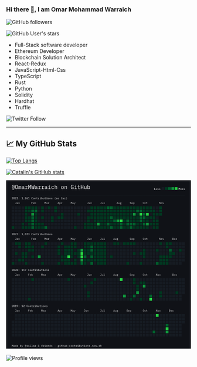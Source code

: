 ### Hi there 👋, I am Omar Mohammad Warraich

![GitHub followers](https://img.shields.io/github/followers/OmarMWarraich?style=social)

![GitHub User's stars](https://img.shields.io/github/stars/OmarMWarraich?style=social)

- Full-Stack software developer
- Ethereum Developer
- Blockchain Solution Architect
- React-Redux
- JavaScript-Html-Css
- TypeScript
- Rust
- Python
- Solidity
- Hardhat
- Truffle

![Twitter Follow](https://img.shields.io/twitter/follow/omarWarraich1?style=social)

---

## &#x1f4c8; My GitHub Stats

[![Top Langs](https://github-readme-stats.vercel.app/api/top-langs/?username=OmarMWarraich&hide=java,html,css&theme=tokyonight)](https://github.com/anuraghazra/github-readme-stats)

[![Catalin's GitHub stats](https://github-readme-stats.vercel.app/api?username=OmarMWarraich&theme=tokyonight)](https://github.com/anuraghazra/github-readme-stats)

![Image](./assets/contributions.png)

![Profile views](https://gpvc.arturio.dev/OmarMWarraich)







                                                                   


<!--
**OmarMWarraich/OmarMWarraich** is a ✨ _special_ ✨ repository because its `README.md` (this file) appears on your GitHub profile.

Here are some ideas to get you started:

- 🔭 I’m currently working on ...
- 🌱 I’m currently learning ...
- 👯 I’m looking to collaborate on ...
- 🤔 I’m looking for help with ...
- 💬 Ask me about ...
- 📫 How to reach me: ...
- 😄 Pronouns: ...
- ⚡ Fun fact: ...
-->
